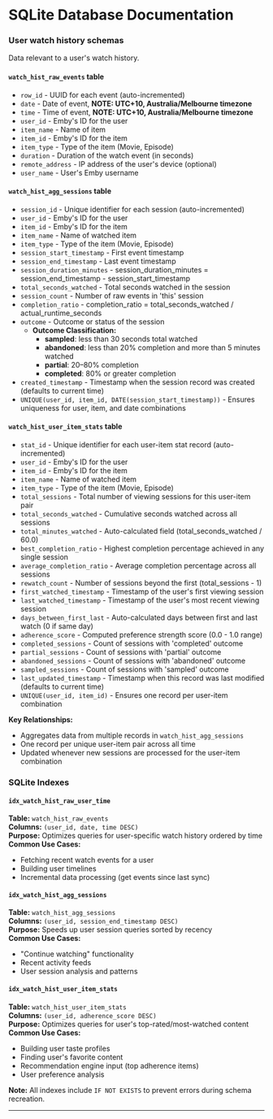 # SQLite Database Documentation

### User watch history schemas

Data relevant to a user's watch history.

#### `watch_hist_raw_events` table

-   `row_id` - UUID for each event (auto-incremented)
-   `date` - Date of event, **NOTE: UTC+10, Australia/Melbourne timezone**
-   `time` - Time of event, **NOTE: UTC+10, Australia/Melbourne timezone**
-   `user_id` - Emby's ID for the user
-   `item_name` - Name of item
-   `item_id` - Emby's ID for the item
-   `item_type` - Type of the item (Movie, Episode)
-   `duration` - Duration of the watch event (in seconds)
-   `remote_address` - IP address of the user's device (optional)
-   `user_name` - User's Emby username

#### `watch_hist_agg_sessions` table

-   `session_id` - Unique identifier for each session (auto-incremented)
-   `user_id` - Emby's ID for the user
-   `item_id` - Emby's ID for the item
-   `item_name` - Name of watched item
-   `item_type` - Type of the item (Movie, Episode)
-   `session_start_timestamp` - First event timestamp
-   `session_end_timestamp` - Last event timestamp
-   `session_duration_minutes` - session_duration_minutes = session_end_timestamp - session_start_timestamp
-   `total_seconds_watched` - Total seconds watched in the session
-   `session_count` - Number of raw events in 'this' session
-   `completion_ratio` - completion_ratio = total_seconds_watched / actual_runtime_seconds
-   `outcome` - Outcome or status of the session
    -   **Outcome Classification:**
        -   **sampled**: less than 30 seconds total watched
        -   **abandoned**: less than 20% completion and more than 5 minutes watched
        -   **partial**: 20–80% completion
        -   **completed**: 80% or greater completion
-   `created_timestamp` - Timestamp when the session record was created (defaults to current time)
-   `UNIQUE(user_id, item_id, DATE(session_start_timestamp))` - Ensures uniqueness for user, item, and date combinations

#### `watch_hist_user_item_stats` table

-   `stat_id` - Unique identifier for each user-item stat record (auto-incremented)
-   `user_id` - Emby's ID for the user
-   `item_id` - Emby's ID for the item
-   `item_name` - Name of watched item
-   `item_type` - Type of the item (Movie, Episode)
-   `total_sessions` - Total number of viewing sessions for this user-item pair
-   `total_seconds_watched` - Cumulative seconds watched across all sessions
-   `total_minutes_watched` - Auto-calculated field (total_seconds_watched / 60.0)
-   `best_completion_ratio` - Highest completion percentage achieved in any single session
-   `average_completion_ratio` - Average completion percentage across all sessions
-   `rewatch_count` - Number of sessions beyond the first (total_sessions - 1)
-   `first_watched_timestamp` - Timestamp of the user's first viewing session
-   `last_watched_timestamp` - Timestamp of the user's most recent viewing session
-   `days_between_first_last` - Auto-calculated days between first and last watch (0 if same day)
-   `adherence_score` - Computed preference strength score (0.0 - 1.0 range)
-   `completed_sessions` - Count of sessions with 'completed' outcome
-   `partial_sessions` - Count of sessions with 'partial' outcome
-   `abandoned_sessions` - Count of sessions with 'abandoned' outcome
-   `sampled_sessions` - Count of sessions with 'sampled' outcome
-   `last_updated_timestamp` - Timestamp when this record was last modified (defaults to current time)
-   `UNIQUE(user_id, item_id)` - Ensures one record per user-item combination

**Key Relationships:**

-   Aggregates data from multiple records in `watch_hist_agg_sessions`
-   One record per unique user-item pair across all time
-   Updated whenever new sessions are processed for the user-item combination

### SQLite Indexes

#### `idx_watch_hist_raw_user_time`

**Table:** `watch_hist_raw_events`  
**Columns:** `(user_id, date, time DESC)`  
**Purpose:** Optimizes queries for user-specific watch history ordered by time  
**Common Use Cases:**

-   Fetching recent watch events for a user
-   Building user timelines
-   Incremental data processing (get events since last sync)

#### `idx_watch_hist_agg_sessions`

**Table:** `watch_hist_agg_sessions`  
**Columns:** `(user_id, session_end_timestamp DESC)`  
**Purpose:** Speeds up user session queries sorted by recency  
**Common Use Cases:**

-   "Continue watching" functionality
-   Recent activity feeds
-   User session analysis and patterns

#### `idx_watch_hist_user_item_stats`

**Table:** `watch_hist_user_item_stats`  
**Columns:** `(user_id, adherence_score DESC)`  
**Purpose:** Optimizes queries for user's top-rated/most-watched content  
**Common Use Cases:**

-   Building user taste profiles
-   Finding user's favorite content
-   Recommendation engine input (top adherence items)
-   User preference analysis

**Note:** All indexes include `IF NOT EXISTS` to prevent errors during schema recreation.

---

</br></br>
